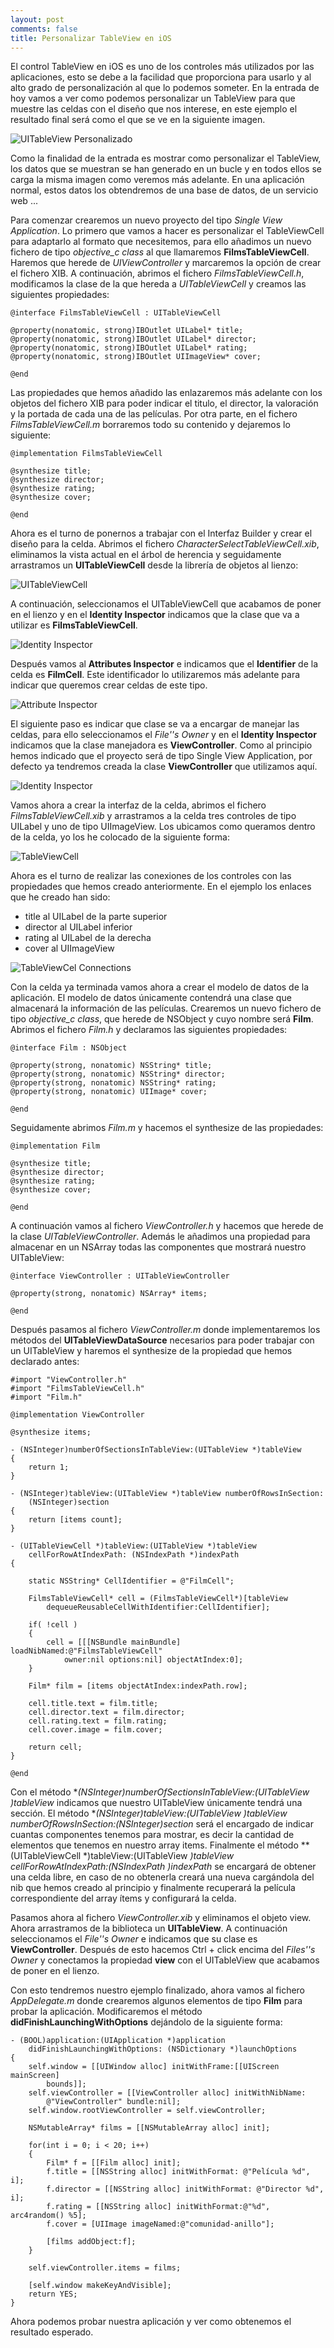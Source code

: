 ```yaml
---
layout: post
comments: false
title: Personalizar TableView en iOS
---
```


El control TableView en iOS es uno de los controles más utilizados por las aplicaciones, esto se debe a la facilidad que proporciona para usarlo y al alto grado de personalización al que lo podemos someter. En la entrada de hoy vamos a ver como podemos personalizar un TableView para que muestre las celdas con el diseño que nos interese, en este ejemplo el resultado final será como el que se ve en la siguiente imagen.

![UITableView Personalizado](/uploads/posts/images/UITableView-personalized.png)

Como la finalidad de la entrada es mostrar como personalizar el TableView, los datos que se muestran se han generado en un bucle y en todos ellos se carga la misma imagen como veremos más adelante. En una aplicación normal, estos datos los obtendremos de una base de datos, de un servicio web ... 

Para comenzar crearemos un nuevo proyecto del tipo *Single View Application*. Lo primero que vamos a hacer es personalizar el TableViewCell para adaptarlo al formato que necesitemos, para ello añadimos un nuevo fichero de tipo *objective_c class* al que llamaremos **FilmsTableViewCell**. Haremos que herede de *UIViewController* y marcaremos la opción de crear el fichero XIB. A continuación, abrimos el fichero *FilmsTableViewCell.h*, modificamos la clase de la que hereda a *UITableViewCell* y creamos las siguientes propiedades:

<!--more-->

``` objective_c
@interface FilmsTableViewCell : UITableViewCell 

@property(nonatomic, strong)IBOutlet UILabel* title;
@property(nonatomic, strong)IBOutlet UILabel* director;
@property(nonatomic, strong)IBOutlet UILabel* rating;
@property(nonatomic, strong)IBOutlet UIImageView* cover;

@end
```

Las propiedades que hemos añadido las enlazaremos más adelante con los objetos del fichero XIB para poder indicar el titulo, el director, la valoración y la portada de cada una de las películas. Por otra parte, en el fichero *FilmsTableViewCell.m* borraremos todo su contenido y dejaremos lo siguiente:

``` objective_c
@implementation FilmsTableViewCell  

@synthesize title;
@synthesize director;
@synthesize rating;
@synthesize cover;

@end
```

Ahora es el turno de ponernos a trabajar con el Interfaz Builder y crear el diseño para la celda. Abrimos el fichero *CharacterSelectTableViewCell.xib*, eliminamos la vista actual en el árbol de herencia y seguidamente arrastramos un **UITableViewCell** desde la librería de objetos al lienzo:

![UITableViewCell](/uploads/posts/images/UITableViewCell.png)

A continuación, seleccionamos el UITableViewCell que acabamos de poner en el lienzo y en el **Identity Inspector** indicamos que la clase que va a utilizar es **FilmsTableViewCell**.

![Identity Inspector](/uploads/posts/images/Identity-Inspector.png)

Después vamos al **Attributes Inspector** e indicamos que el **Identifier** de la celda es **FilmCell**. Este identificador lo utilizaremos más adelante para indicar que queremos crear celdas de este tipo.

![Attribute Inspector](/uploads/posts/images/Attribute-Inspector.png)
 
El siguiente paso es indicar que clase se va a encargar de manejar las celdas, para ello seleccionamos el *File''s Owner* y en el **Identity Inspector** indicamos que la clase manejadora es **ViewController**. Como al principio hemos indicado que el proyecto será de tipo Single View Application, por defecto ya tendremos creada la clase **ViewController** que utilizamos aquí.

![Identity Inspector](/uploads/posts/images/Identity-Inspector-2.png)

Vamos ahora a crear la interfaz de la celda, abrimos el fichero *FilmsTableViewCell.xib* y arrastramos a la celda tres controles de tipo UILabel y uno de tipo UIImageView. Los ubicamos como queramos dentro de la celda, yo los he colocado de la siguiente forma:

![TableViewCell](/uploads/posts/images/TableViewCell.png)

Ahora es el turno de realizar las conexiones de los controles con las propiedades que hemos creado anteriormente. En el ejemplo los enlaces que he creado han sido:

* title al UILabel de la parte superior
* director al UILabel inferior
* rating al UILabel de la derecha
* cover al UIImageView

![TableViewCel Connections](/uploads/posts/images/TableViewCel-Connections.png)

Con la celda ya terminada vamos ahora a crear el modelo de datos de la aplicación. El modelo de datos únicamente contendrá una clase que almacenará la información de las películas. Crearemos un nuevo fichero de tipo *objective_c class*, que herede de NSObject y cuyo nombre será **Film**. Abrimos el fichero *Film.h* y declaramos las siguientes propiedades:

``` objective_c
@interface Film : NSObject

@property(strong, nonatomic) NSString* title;
@property(strong, nonatomic) NSString* director;
@property(strong, nonatomic) NSString* rating;
@property(strong, nonatomic) UIImage* cover;

@end
```

Seguidamente abrimos *Film.m* y hacemos el synthesize de las propiedades:

``` objective_c
@implementation Film

@synthesize title;
@synthesize director;
@synthesize rating;
@synthesize cover;

@end
```

A continuación vamos al fichero *ViewController.h* y hacemos que herede de la clase *UITableViewController*. Además le añadimos una propiedad para almacenar en un NSArray todas las componentes que mostrará nuestro UITableView:

``` objective_c
@interface ViewController : UITableViewController

@property(strong, nonatomic) NSArray* items;

@end
```

Después pasamos al fichero *ViewController.m* donde implementaremos los métodos del **UITableViewDataSource** necesarios para poder trabajar con un UITableView y haremos el synthesize de la propiedad que hemos declarado antes:

``` objective_c
#import "ViewController.h"
#import "FilmsTableViewCell.h"
#import "Film.h"

@implementation ViewController

@synthesize items;

- (NSInteger)numberOfSectionsInTableView:(UITableView *)tableView
{
    return 1;
}

- (NSInteger)tableView:(UITableView *)tableView numberOfRowsInSection:
    (NSInteger)section
{
    return [items count];
}

- (UITableViewCell *)tableView:(UITableView *)tableView 
    cellForRowAtIndexPath: (NSIndexPath *)indexPath
{

    static NSString* CellIdentifier = @"FilmCell";

    FilmsTableViewCell* cell = (FilmsTableViewCell*)[tableView
        dequeueReusableCellWithIdentifier:CellIdentifier];  

    if( !cell )
    {
        cell = [[[NSBundle mainBundle] loadNibNamed:@"FilmsTableViewCell"
            owner:nil options:nil] objectAtIndex:0];
    }

    Film* film = [items objectAtIndex:indexPath.row];

    cell.title.text = film.title;
    cell.director.text = film.director;
    cell.rating.text = film.rating;
    cell.cover.image = film.cover;
    
    return cell;
}

@end

```

Con el método **(NSInteger)numberOfSectionsInTableView:(UITableView *)tableView** indicamos que nuestro UITableView únicamente tendrá una sección. El método **(NSInteger)tableView:(UITableView *)tableView numberOfRowsInSection:(NSInteger)section** será el encargado de indicar cuantas componentes tenemos para mostrar, es decir la cantidad de elementos que tenemos en nuestro array items. Finalmente el método **(UITableViewCell *)tableView:(UITableView *)tableView cellForRowAtIndexPath:(NSIndexPath *)indexPath** se encargará de obtener una celda libre, en caso de no obtenerla creará una nueva  cargándola del nib que hemos creado al principio y finalmente recuperará la película correspondiente del array ítems y configurará la celda.

Pasamos ahora al fichero *ViewController.xib* y eliminamos el objeto view. Ahora arrastramos de la biblioteca un **UITableView**. A continuación seleccionamos el *File''s Owner* e indicamos que su clase es **ViewController**. Después de esto hacemos Ctrl + click encima del *Files''s Owner* y conectamos la propiedad **view** con el UITableView que acabamos de poner en el lienzo.

Con esto tendremos nuestro ejemplo finalizado, ahora vamos al fichero *AppDelegate.m* donde crearemos algunos elementos de tipo **Film**  para probar la aplicación. Modificaremos el método **didFinishLaunchingWithOptions** dejándolo de la siguiente forma:

``` objective_c
- (BOOL)application:(UIApplication *)application 
    didFinishLaunchingWithOptions: (NSDictionary *)launchOptions
{
    self.window = [[UIWindow alloc] initWithFrame:[[UIScreen mainScreen] 
        bounds]];
    self.viewController = [[ViewController alloc] initWithNibName:
        @"ViewController" bundle:nil];
    self.window.rootViewController = self.viewController;
      
    NSMutableArray* films = [[NSMutableArray alloc] init];
    
    for(int i = 0; i < 20; i++)
    {
        Film* f = [[Film alloc] init];
        f.title = [[NSString alloc] initWithFormat: @"Película %d", i];
        f.director = [[NSString alloc] initWithFormat: @"Director %d", i];
        f.rating = [[NSString alloc] initWithFormat:@"%d", arc4random() %5];
        f.cover = [UIImage imageNamed:@"comunidad-anillo"];
                   
        [films addObject:f];
    }
     
    self.viewController.items = films;
    
    [self.window makeKeyAndVisible];
    return YES;
}
```

Ahora podemos probar nuestra aplicación y ver como obtenemos el resultado esperado.